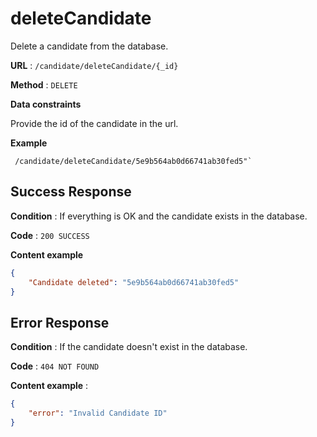 # deleteCandidate

Delete a candidate from the database.

**URL** : `/candidate/deleteCandidate/{_id}`

**Method** : `DELETE`

**Data constraints**

Provide the id of the candidate in the url.

**Example** 

```
 /candidate/deleteCandidate/5e9b564ab0d66741ab30fed5"`
```

## Success Response

**Condition** : If everything is OK and the candidate exists in the database.

**Code** : `200 SUCCESS`

**Content example**

```json
{
    "Candidate deleted": "5e9b564ab0d66741ab30fed5"
}
```

## Error Response

**Condition** : If the candidate doesn't exist in the database.

**Code** : `404 NOT FOUND`

**Content example** :

```json
{
    "error": "Invalid Candidate ID"
}
```
